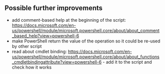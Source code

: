 ## Possible further improvements
- add comment-based help at the beginning of the script: https://docs.microsoft.com/en-us/powershell/module/microsoft.powershell.core/about/about_comment_based_help?view=powershell-6
- make PowerShell return the value of the operation so it could be re-used by other script
- read about cmdlet binding: https://docs.microsoft.com/en-us/powershell/module/microsoft.powershell.core/about/about_functions_cmdletbindingattribute?view=powershell-6 - add it to the script and check how it works